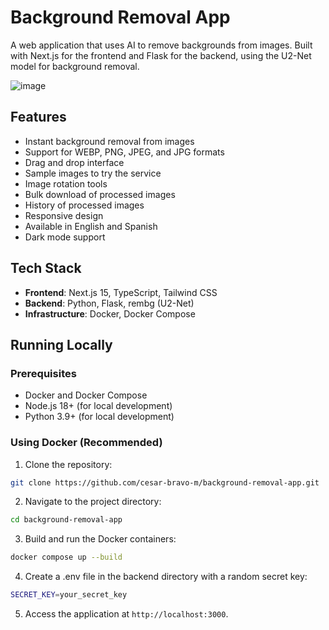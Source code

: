 # Background Removal App

A web application that uses AI to remove backgrounds from images. Built with Next.js for the frontend and Flask for the backend, using the U2-Net model for background removal.

![image](https://github.com/user-attachments/assets/e0574c0a-e932-4abf-96b9-7f33b4befeff)

## Features

- Instant background removal from images
- Support for WEBP, PNG, JPEG, and JPG formats
- Drag and drop interface
- Sample images to try the service
- Image rotation tools
- Bulk download of processed images
- History of processed images
- Responsive design
- Available in English and Spanish
- Dark mode support

## Tech Stack

- **Frontend**: Next.js 15, TypeScript, Tailwind CSS
- **Backend**: Python, Flask, rembg (U2-Net)
- **Infrastructure**: Docker, Docker Compose

## Running Locally

### Prerequisites

- Docker and Docker Compose
- Node.js 18+ (for local development)
- Python 3.9+ (for local development)

### Using Docker (Recommended)

1. Clone the repository:
```bash
git clone https://github.com/cesar-bravo-m/background-removal-app.git
```

2. Navigate to the project directory:
```bash
cd background-removal-app
```

3. Build and run the Docker containers:
```bash
docker compose up --build
```

4. Create a .env file in the backend directory with a random secret key:
```bash
SECRET_KEY=your_secret_key
```

5. Access the application at `http://localhost:3000`.
